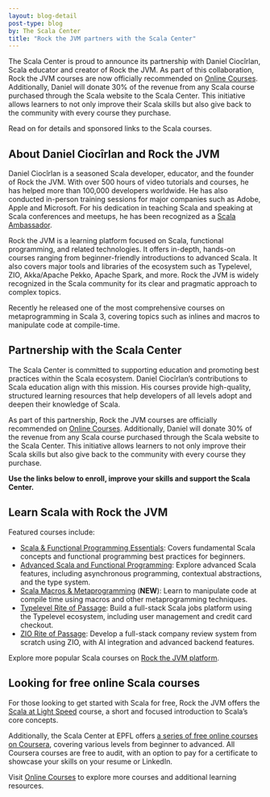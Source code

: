 ```yaml
---
layout: blog-detail
post-type: blog
by: The Scala Center
title: "Rock the JVM partners with the Scala Center"
---
```


The Scala Center is proud to announce its partnership with Daniel Ciocîrlan, Scala educator and creator of Rock the JVM.
As part of this collaboration, Rock the JVM courses are now officially recommended on [Online Courses](https://docs.scala-lang.org/online-courses.html).
Additionally, Daniel will donate 30% of the revenue from any Scala course purchased through the Scala website to the Scala Center.
This initiative allows learners to not only improve their Scala skills but also give back to the community with every course they purchase.

Read on for details and sponsored links to the Scala courses.

## About Daniel Ciocîrlan and Rock the JVM

Daniel Ciocîrlan is a seasoned Scala developer, educator, and the founder of Rock the JVM.
With over 500 hours of video tutorials and courses, he has helped more than 100,000 developers worldwide. He has also conducted in-person training sessions for major companies such as Adobe, Apple and Microsoft.
For his dedication in teaching Scala and speaking at Scala conferences and meetups, he has been recognized as a [Scala Ambassador](https://www.scala-lang.org/ambassadors/).

Rock the JVM is a learning platform focused on Scala, functional programming, and related technologies.
It offers in-depth, hands-on courses ranging from beginner-friendly introductions to advanced Scala.
It also covers major tools and libraries of the ecosystem such as Typelevel, ZIO, Akka/Apache Pekko, Apache Spark, and more.
Rock the JVM is widely recognized in the Scala community for its clear and pragmatic approach to complex topics.

Recently he released one of the most comprehensive courses on metaprogramming in Scala 3, covering topics such as inlines and macros to manipulate code at compile-time.

## Partnership with the Scala Center

The Scala Center is committed to supporting education and promoting best practices within the Scala ecosystem. Daniel Ciocîrlan’s contributions to Scala education align with this mission.
His courses provide high-quality, structured learning resources that help developers of all levels adopt and deepen their knowledge of Scala.

As part of this partnership, Rock the JVM courses are officially recommended on [Online Courses](https://docs.scala-lang.org/online-courses.html).
Additionally, Daniel will donate 30% of the revenue from any Scala course purchased through the Scala website to the Scala Center.
This initiative allows learners to not only improve their Scala skills but also give back to the community with every course they purchase.

**Use the links below to enroll, improve your skills and support the Scala Center.**

## Learn Scala with Rock the JVM

Featured courses include:

- [Scala & Functional Programming Essentials](https://rockthejvm.com/courses/scala-essentials?affcode=256201_r93i1xuv): Covers fundamental Scala concepts and functional programming best practices for beginners.
- [Advanced Scala and Functional Programming](https://rockthejvm.com/courses/advanced-scala?affcode=256201_r93i1xuv): Explore advanced Scala features, including asynchronous programming, contextual abstractions, and the type system.
- [Scala Macros & Metaprogramming](https://rockthejvm.com/courses/scala-macros-and-metaprogramming?affcode=256201_r93i1xuv) (**NEW**): Learn to manipulate code at compile time using macros and other metaprogramming techniques.
- [Typelevel Rite of Passage](https://rockthejvm.com/courses/typelevel-rite-of-passage?affcode=256201_r93i1xuv): Build a full-stack Scala jobs platform using the Typelevel ecosystem, including user management and credit card checkout.
- [ZIO Rite of Passage](https://rockthejvm.com/courses/zio-rite-of-passage?affcode=256201_r93i1xuv): Develop a full-stack company review system from scratch using ZIO, with AI integration and advanced backend features.

Explore more popular Scala courses on [Rock the JVM platform](https://rockthejvm.com/courses?affcode=256201_r93i1xuv).

## Looking for free online Scala courses

For those looking to get started with Scala for free, Rock the JVM offers the [Scala at Light Speed](https://rockthejvm.com/courses/scala-at-light-speed?affcode=256201_r93i1xuv) course, a short and focused introduction to Scala’s core concepts.

Additionally, the Scala Center at EPFL offers [a series of free online courses on Coursera](https://docs.scala-lang.org/online-courses.html), covering various levels from beginner to advanced.
All Coursera courses are free to audit, with an option to pay for a certificate to showcase your skills on your resume or LinkedIn.

Visit [Online Courses](https://docs.scala-lang.org/online-courses.html) to explore more courses and additional learning resources.
